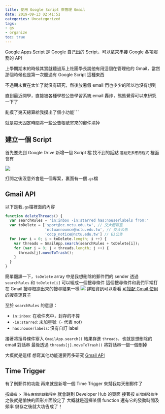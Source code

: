 ```yaml
---
title: 使用 Google Script 來管理 Gmail
date: 2019-09-13 02:41:51
categories: Uncategorized
tags:
- gs
- organize
toc: true
---
```


[Google Apps Script](https://developers.google.com/apps-script/) 是 Google 自己出的 Script，可以拿來串接 Google 各項服務的 API

上學期期末的時候其實就聽過系上社團學長說他有用這個在管理他的 Gmail，當然那個時候也是第一次聽過有 Google Script 這種東西

不過期末實在太忙了就沒有研究，然後放暑假 email 們也少少的所以也沒有想到

直到最近開學，直接被各種學校公告學習系統 email 轟炸，熊熊覺得可以來研究一下了

<!-- more -->

亂摸了幾天總算給我摸出了個小功能ˊˇˋ

就是每天固定時間將一些公告帳號寄來的郵件清掉

## 建立一個 Script

首先要先到 Google Drive 新增一個 Script 檔
找不到的話點 `連結更多應用程式` 裡面會有

![](https://i.imgur.com/slQIK05.png)

打開之後沒意外會是一個專案，裏面有一個`.gs`檔

## Gmail API

以下是我`.gs`檔裡面的內容

```javascript
function deleteThreads() {
  var searchRules = 'in:inbox -in:starred has:nouserlabels from:'
  var toDelete = ['sport@cc.nctu.edu.tw', // 交大體育室
                  'nctuannounce@nctu.edu.tw', // 交大公告
                  'cdcp_notice@nctu.edu.tw'] // E3公告
  for (var i = 0; i < toDelete.length; i ++) {
    var threads = GmailApp.search(searchRules + toDelete[i]);
    for (var j = 0; j < threads.length; j ++) {
      threads[j].moveToTrash();
    }
  }
}
```

簡單翻譯一下，`toDelete` array 中是我想刪除的郵件們的 sender
透過 `searchRules` 和 `toDelete[i]` 可以組成一個搜尋條件
這個搜尋條件和我們平常打在 Gmail 搜尋框跑出來的搜尋結果一樣
![](https://i.imgur.com/8JIFNAb.png)
詳細資訊可以看看 [可搭配 Gmail 使用的搜尋運算子](https://support.google.com/mail/answer/7190?hl=zh-Hant)

至於 `searchRules` 的意思：
- `in:inbox`: 在收件夾中，封存的不算
- `-in:starred`: 未加星號（\- 代表 not）
- `has:nouserlabels`: 沒有自訂 label

接著將搜尋條件塞入 `GmailApp.search()`
結果存進 `threads`，也就是想刪除的 email 對話串
最後透過 `threads[j].moveToTrash()` 將對話串一個一個刪掉

大概就是這樣
想寫其他功能還要再多研究 [Gmail API](https://developers.google.com/apps-script/reference/gmail/)

## Time Trigger

有了刪郵件的功能
再來就是新增一個 Time Trigger 來幫我每天刪郵件了

按`編輯 > 現有專案的啟動程序` 就會跳到 Developer Hub 的頁面
接著按 `新增觸發條件`
之後就是愉快的圖形介面設定了
大概就是選擇某個 function 還有它的發動時間及頻率
儲存之後就大功告成了！
